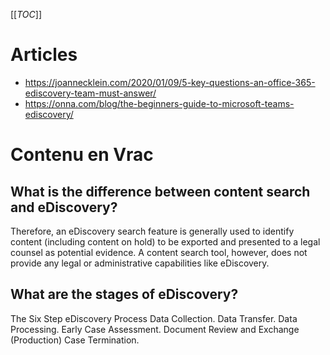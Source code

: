[[_TOC_]]

# Articles
* https://joannecklein.com/2020/01/09/5-key-questions-an-office-365-ediscovery-team-must-answer/
* https://onna.com/blog/the-beginners-guide-to-microsoft-teams-ediscovery/

# Contenu en Vrac
## What is the difference between content search and eDiscovery?
Therefore, an eDiscovery search feature is generally used to identify content (including content on hold) to be exported and presented to a legal counsel as potential evidence. A content search tool, however, does not provide any legal or administrative capabilities like eDiscovery.

## What are the stages of eDiscovery?
The Six Step eDiscovery Process
Data Collection.
Data Transfer.
Data Processing.
Early Case Assessment.
Document Review and Exchange (Production)
Case Termination.

